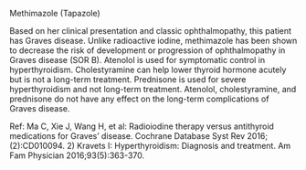 Methimazole (Tapazole)

Based on her clinical presentation and classic ophthalmopathy, this patient has Graves disease. Unlike radioactive iodine, methimazole has been shown to decrease the risk of development or progression of ophthalmopathy in Graves disease (SOR B). Atenolol is used for symptomatic control in hyperthyroidism. Cholestyramine can help lower thyroid hormone acutely but is not a long-term treatment. Prednisone is used for severe hyperthyroidism and not long-term treatment. Atenolol, cholestyramine, and prednisone do not have any effect on the long-term complications of Graves disease.

Ref: Ma C, Xie J, Wang H, et al: Radioiodine therapy versus antithyroid medications for Graves’ disease. Cochrane Database Syst Rev 2016;(2):CD010094.  2) Kravets I: Hyperthyroidism: Diagnosis and treatment. Am Fam Physician 2016;93(5):363-370.